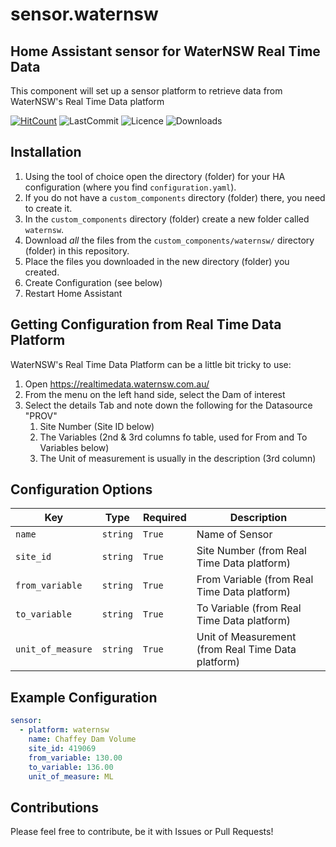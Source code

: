 # sensor.waternsw

## Home Assistant sensor for WaterNSW Real Time Data

This component will set up a sensor platform to retrieve data from WaterNSW's Real Time Data platform

[![HitCount](http://hits.dwyl.io/bacco007/sensorwaternsw.svg)](http://hits.dwyl.io/bacco007/sensorwaternsw)
![LastCommit](https://img.shields.io/github/last-commit/bacco007/sensor.waternsw)
![Licence](https://img.shields.io/github/license/bacco007/sensor.waternsw)
![Downloads](https://img.shields.io/github/downloads/bacco007/sensor.waternsw/total)

## Installation

1. Using the tool of choice open the directory (folder) for your HA configuration (where you find `configuration.yaml`).
2. If you do not have a `custom_components` directory (folder) there, you need to create it.
3. In the `custom_components` directory (folder) create a new folder called `waternsw`.
4. Download _all_ the files from the `custom_components/waternsw/` directory (folder) in this repository.
5. Place the files you downloaded in the new directory (folder) you created.
6. Create Configuration (see below)
7. Restart Home Assistant

## Getting Configuration from Real Time Data Platform

WaterNSW's Real Time Data Platform can be a little bit tricky to use:

1. Open https://realtimedata.waternsw.com.au/
2. From the menu on the left hand side, select the Dam of interest
3. Select the details Tab and note down the following for the Datasource "PROV"
   1. Site Number (Site ID below)
   2. The Variables (2nd & 3rd columns fo table, used for From and To Variables below)
   3. The Unit of measurement is usually in the description (3rd column)

## Configuration Options

| Key               | Type     | Required | Description                                        |
| ----------------- | -------- | -------- | -------------------------------------------------- |
| `name`            | `string` | `True`   | Name of Sensor                                     |
| `site_id`         | `string` | `True`   | Site Number (from Real Time Data platform)         |
| `from_variable`   | `string` | `True`   | From Variable (from Real Time Data platform)       |
| `to_variable`     | `string` | `True`   | To Variable (from Real Time Data platform)         |
| `unit_of_measure` | `string` | `True`   | Unit of Measurement (from Real Time Data platform) |

## Example Configuration

```yaml
sensor:
  - platform: waternsw
    name: Chaffey Dam Volume
    site_id: 419069
    from_variable: 130.00
    to_variable: 136.00
    unit_of_measure: ML
```

## Contributions

Please feel free to contribute, be it with Issues or Pull Requests!

